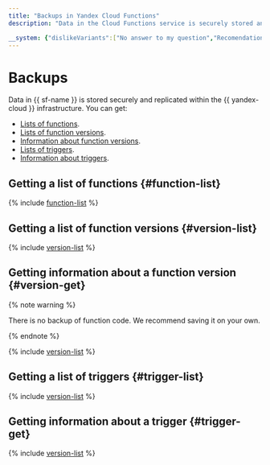 ```yaml
---
title: "Backups in Yandex Cloud Functions"
description: "Data in the Cloud Functions service is securely stored and replicated in the Yandex.Cloud infrastructure. You can get function lists, function version lists, function version information, trigger lists, trigger information."

__system: {"dislikeVariants":["No answer to my question","Recomendations didn't help","The content doesn't match title","Other"]}
---
```



# Backups

Data in {{ sf-name }} is stored securely and replicated within the {{ yandex-cloud }} infrastructure. You can get:

* [Lists of functions](#function-list).
* [Lists of function versions](#version-list).
* [Information about function versions](#version-get).
* [Lists of triggers](#trigger-list).
* [Information about triggers](#trigger-get).

## Getting a list of functions {#function-list}

{% include [function-list](../../_includes/functions/function-list.md) %}

## Getting a list of function versions {#version-list}

{% include [version-list](../../_includes/functions/version-list.md) %}

## Getting information about a function version {#version-get}

{% note warning %}

There is no backup of function code. We recommend saving it on your own.

{% endnote %}

{% include [version-list](../../_includes/functions/version-get.md) %}

## Getting a list of triggers {#trigger-list}

{% include [version-list](../../_includes/functions/trigger-list.md) %}

## Getting information about a trigger {#trigger-get}

{% include [version-list](../../_includes/functions/trigger-get.md) %}

